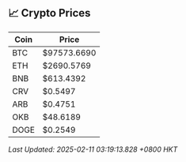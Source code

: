 ## 📈 Crypto Prices

| Coin | Price |
| ---- | ----- |
| BTC | $97573.6690 |
| ETH | $2690.5769 |
| BNB | $613.4392 |
| CRV | $0.5497 |
| ARB | $0.4751 |
| OKB | $48.6189 |
| DOGE | $0.2549 |

_Last Updated: 2025-02-11 03:19:13.828 +0800 HKT_